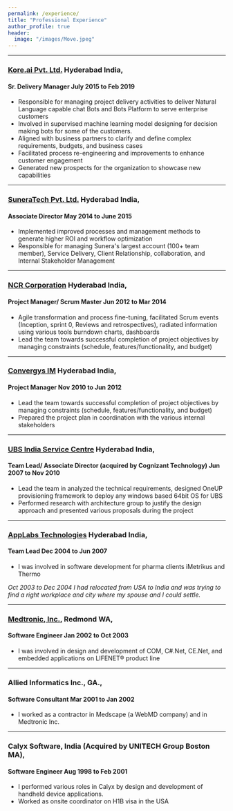 ```yaml
---
permalink: /experience/
title: "Professional Experience"
author_profile: true
header:
  image: "/images/Move.jpeg"
---
```

----
### [Kore.ai Pvt. Ltd.](https://www.kore.ai) Hyderabad India, 

#### Sr. Delivery Manager July 2015 to Feb 2019
* Responsible for managing project delivery activities to deliver Natural Language capable chat Bots and Bots Platform to serve enterprise customers
* Involved in supervised machine learning model designing for decision making bots for some of the customers. 
* Aligned with business partners to clarify and define complex requirements, budgets, and business cases 
* Facilitated process re-engineering and improvements to enhance customer engagement
* Generated new prospects for the organization to showcase new capabilities 

----
### [SuneraTech Pvt. Ltd.](https://www.suneratech.com)  Hyderabad India, 
#### Associate Director            May 2014 to June 2015
* Implemented improved processes and management methods to generate higher ROI and workflow optimization
* Responsible for managing Sunera's largest account (100+ team member), Service Delivery, Client Relationship, collaboration, and Internal Stakeholder Management

----
### [NCR Corporation](https://www.ncr.com)  Hyderabad India, 
#### Project Manager/ Scrum Master           Jun 2012 to Mar 2014
* Agile transformation and process fine-tuning, facilitated Scrum events (Inception, sprint 0, Reviews and retrospectives), radiated information using various tools burndown charts, dashboards
* Lead the team towards successful completion of project objectives by managing constraints (schedule, features/functionality, and budget)

----
### [Convergys IM](https://www.netcracker.com) Hyderabad India, 
#### Project Manager Nov 2010 to Jun 2012
* Lead the team towards successful completion of project objectives by managing constraints (schedule, features/functionality, and budget)
* Prepared the project plan in coordination with the various internal stakeholders

----
### [UBS India Service Centre](https://www.ubs.com)  Hyderabad India, 
#### Team Lead/ Associate Director (acquired by Cognizant Technology)                                                                                                             Jun 2007 to Nov 2010
* Lead the team in analyzed the technical requirements, designed OneUP provisioning framework to deploy any windows based 64bit OS for UBS 
* Performed research with architecture group to justify the design approach and presented various proposals during the project

----
### [AppLabs Technologies](https://www.dxc.technology) Hyderabad India, 
#### Team Lead            Dec 2004 to Jun 2007
* I was involved in software development for pharma clients iMetrikus and Thermo 

*Oct 2003 to Dec 2004 I had relocated from USA to India and was trying to find a right workplace and city where my spouse and I could settle.* 

----
### [Medtronic, Inc.](https://www.medtronic.com), Redmond WA, 
#### Software Engineer                  Jan 2002 to Oct 2003

* I was involved in design and development of COM, C#.Net, CE.Net, and embedded applications on LIFENET® product line

----
### Allied Informatics Inc., GA., 
#### Software Consultant                                             Mar 2001 to Jan 2002
* I worked as a contractor in Medscape (a WebMD company) and in Medtronic Inc. 

----
### Calyx Software, India (Acquired by UNITECH Group Boston MA), 
#### Software Engineer Aug 1998 to Feb 2001
* I performed various roles in Calyx by design and development of handheld device applications.
* Worked as onsite coordinator on H1B visa in the USA
